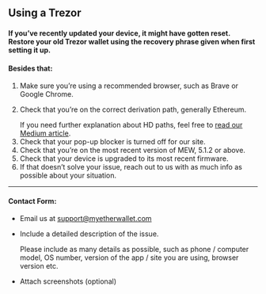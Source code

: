 ## Using a Trezor

#### If you’ve recently updated your device, it might have gotten reset. Restore your old Trezor wallet using the recovery phrase given when first setting it up.

#### Besides that:

1. Make sure you’re using a recommended browser, such as Brave or Google Chrome.
2. <p>Check that you’re on the correct derivation path, generally Ethereum.</p>
   <note>If you need further explanation about HD paths, feel free to <a rel="noopener noreferrer" href="https://medium.com/myetherwallet/hd-wallets-and-derivation-paths-explained-865a643c7bf2">read our Medium article</a>.</note>
3. Check that your pop-up blocker is turned off for our site.
4. Check that you’re on the most recent version of MEW, 5.1.2 or above.
5. Check that your device is upgraded to its most recent firmware.
6. If that doesn’t solve your issue, reach out to us with as much info as possible about your situation.

* * *

#### Contact Form:

- Email us at [support@myetherwallet.com](mailto:support@myetherwallet.com)

- <p>Include a detailed description of the issue.</p>
  <note>Please include as many details as possible, such as phone / computer model, OS number, version of the app / site you are using, browser version etc.</note>

- Attach screenshots (optional)
